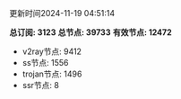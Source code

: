 更新时间2024-11-19 04:51:14

**总订阅: 3123**
**总节点: 39733**
**有效节点: 12472**
- v2ray节点: 9412
- ss节点: 1556
- trojan节点: 1496
- ssr节点: 8
